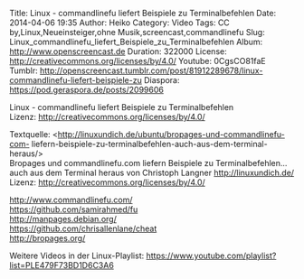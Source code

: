 Title: Linux - commandlinefu liefert Beispiele zu Terminalbefehlen
Date: 2014-04-06 19:35
Author: Heiko
Category: Video
Tags: CC by,Linux,Neueinsteiger,ohne Musik,screencast,commandlinefu
Slug: Linux_commandlinefu_liefert_Beispiele_zu_Terminalbefehlen
Album: http://www.openscreencast.de
Duration: 322000
License: http://creativecommons.org/licenses/by/4.0/
Youtube: 0CgsCO81faE
Tumblr: http://openscreencast.tumblr.com/post/81912289678/linux-commandlinefu-liefert-beispiele-zu
Diaspora: https://pod.geraspora.de/posts/2099606

Linux - commandlinefu liefert Beispiele zu Terminalbefehlen  
Lizenz: <http://creativecommons.org/licenses/by/4.0/>  
  
Textquelle: <http://linuxundich.de/ubuntu/bropages-und-commandlinefu-com-
liefern-beispiele-zu-terminalbefehlen-auch-aus-dem-terminal-heraus/>  
Bropages und commandlinefu.com liefern Beispiele zu Terminalbefehlen... auch
aus dem Terminal heraus von Christoph Langner <http://linuxundich.de/>  
Lizenz: <http://creativecommons.org/licenses/by/4.0/>  
  
<http://www.commandlinefu.com/>  
<https://github.com/samirahmed/fu>  
<http://manpages.debian.org/>  
<https://github.com/chrisallenlane/cheat>  
<http://bropages.org/>  
  
Weitere Videos in der Linux-Playlist:
<https://www.youtube.com/playlist?list=PLE479F73BD1D6C3A6>  
  

